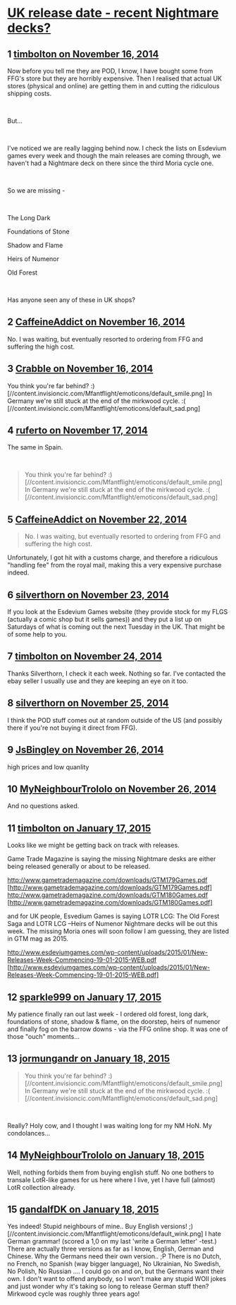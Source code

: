 # [UK release date - recent Nightmare decks?](https://community.fantasyflightgames.com/topic/127213-uk-release-date-recent-nightmare-decks/)

## 1 [timbolton on November 16, 2014](https://community.fantasyflightgames.com/topic/127213-uk-release-date-recent-nightmare-decks/?do=findComment&comment=1336395)

Now before you tell me they are POD, I know, I have bought some from FFG's store but they are horribly expensive. Then I realised that actual UK stores (physical and online) are getting them in and cutting the ridiculous shipping costs.

 

But...

 

I've noticed we are really lagging behind now. I check the lists on Esdevium games every week and though the main releases are coming through, we haven't had a Nightmare deck on there since the third Moria cycle one.

 

So we are missing -

 

The Long Dark

Foundations of Stone

Shadow and Flame

Heirs of Numenor

Old Forest

 

Has anyone seen any of these in UK shops?

## 2 [CaffeineAddict on November 16, 2014](https://community.fantasyflightgames.com/topic/127213-uk-release-date-recent-nightmare-decks/?do=findComment&comment=1336409)

No. I was waiting, but eventually resorted to ordering from FFG and suffering the high cost.

## 3 [Crabble on November 16, 2014](https://community.fantasyflightgames.com/topic/127213-uk-release-date-recent-nightmare-decks/?do=findComment&comment=1336495)

You think you're far behind? :) [//content.invisioncic.com/Mfantflight/emoticons/default_smile.png] In Germany we're still stuck at the end of the mirkwood cycle. :( [//content.invisioncic.com/Mfantflight/emoticons/default_sad.png]

## 4 [ruferto on November 17, 2014](https://community.fantasyflightgames.com/topic/127213-uk-release-date-recent-nightmare-decks/?do=findComment&comment=1336808)

The same in Spain. 

 

> You think you're far behind? :) [//content.invisioncic.com/Mfantflight/emoticons/default_smile.png] In Germany we're still stuck at the end of the mirkwood cycle. :( [//content.invisioncic.com/Mfantflight/emoticons/default_sad.png]

## 5 [CaffeineAddict on November 22, 2014](https://community.fantasyflightgames.com/topic/127213-uk-release-date-recent-nightmare-decks/?do=findComment&comment=1343065)

> No. I was waiting, but eventually resorted to ordering from FFG and suffering the high cost.

Unfortunately, I got hit with a customs charge, and therefore a ridiculous "handling fee" from the royal mail, making this a very expensive purchase indeed.

## 6 [silverthorn on November 23, 2014](https://community.fantasyflightgames.com/topic/127213-uk-release-date-recent-nightmare-decks/?do=findComment&comment=1343969)

If you look at the Esdevium Games website (they provide stock for my FLGS (actually a comic shop but it sells games)) and they put a list up on Saturdays of what is coming out the next Tuesday in the UK. That might be of some help to you.

## 7 [timbolton on November 24, 2014](https://community.fantasyflightgames.com/topic/127213-uk-release-date-recent-nightmare-decks/?do=findComment&comment=1345207)

Thanks Silverthorn, I check it each week. Nothing so far. I've contacted the ebay seller I usually use and they are keeping an eye on it too.

## 8 [silverthorn on November 25, 2014](https://community.fantasyflightgames.com/topic/127213-uk-release-date-recent-nightmare-decks/?do=findComment&comment=1345596)

I think the POD stuff comes out at random outside of the US (and possibly there if you're not buying it direct from FFG).

## 9 [JsBingley on November 26, 2014](https://community.fantasyflightgames.com/topic/127213-uk-release-date-recent-nightmare-decks/?do=findComment&comment=1347252)

high prices and low quanlity

## 10 [MyNeighbourTrololo on November 26, 2014](https://community.fantasyflightgames.com/topic/127213-uk-release-date-recent-nightmare-decks/?do=findComment&comment=1347253)

And no questions asked.

## 11 [timbolton on January 17, 2015](https://community.fantasyflightgames.com/topic/127213-uk-release-date-recent-nightmare-decks/?do=findComment&comment=1410174)

Looks like we might be getting back on track with releases.

Game Trade Magazine is saying the missing Nightmare desks are either being released generally or about to be released.

http://www.gametrademagazine.com/downloads/GTM179Games.pdf [http://www.gametrademagazine.com/downloads/GTM179Games.pdf]
http://www.gametrademagazine.com/downloads/GTM180Games.pdf [http://www.gametrademagazine.com/downloads/GTM180Games.pdf]

and for UK people, Esvedium Games is saying LOTR LCG: The Old Forest Saga and LOTR LCG –Heirs of Numenor Nightmare decks will be out this week. The missing Moria ones will soon follow I am guessing, they are listed in GTM mag as 2015.

http://www.esdeviumgames.com/wp-content/uploads/2015/01/New-Releases-Week-Commencing-19-01-2015-WEB.pdf [http://www.esdeviumgames.com/wp-content/uploads/2015/01/New-Releases-Week-Commencing-19-01-2015-WEB.pdf]

## 12 [sparkle999 on January 17, 2015](https://community.fantasyflightgames.com/topic/127213-uk-release-date-recent-nightmare-decks/?do=findComment&comment=1410602)

My patience finally ran out last week - I ordered old forest, long dark, foundations of stone, shadow & flame, on the doorstep, heirs of numenor and finally fog on the barrow downs - via the FFG online shop. It was one of those "ouch" moments...

## 13 [jormungandr on January 18, 2015](https://community.fantasyflightgames.com/topic/127213-uk-release-date-recent-nightmare-decks/?do=findComment&comment=1411206)

> You think you're far behind? :) [//content.invisioncic.com/Mfantflight/emoticons/default_smile.png] In Germany we're still stuck at the end of the mirkwood cycle. :( [//content.invisioncic.com/Mfantflight/emoticons/default_sad.png]

 

Really? Holy cow, and I thought I was waiting long for my NM HoN. My condolances...

## 14 [MyNeighbourTrololo on January 18, 2015](https://community.fantasyflightgames.com/topic/127213-uk-release-date-recent-nightmare-decks/?do=findComment&comment=1411269)

Well, nothing forbids them from buying english stuff. No one bothers to transale LotR-like games for us here where I live, yet I have full (almost) LotR collection already.

## 15 [gandalfDK on January 18, 2015](https://community.fantasyflightgames.com/topic/127213-uk-release-date-recent-nightmare-decks/?do=findComment&comment=1411428)

Yes indeed! Stupid neighbours of mine.. Buy English versions! ;) [//content.invisioncic.com/Mfantflight/emoticons/default_wink.png] I hate German grammar! (scored a 1,0 on my last 'write a German letter' -test.) There are actually three versions as far as I know, English, German and Chinese. Why the Germans need their own version.. ;P There is no Dutch, no French, no Spanish (way bigger language), No Ukrainian, No Swedish, No Polish, No Russian .... I could go on and on, but the Germans want their own. I don't want to offend anybody, so I won't make any stupid WOII jokes and just wonder why it's taking so long to release German stuff then? Mirkwood cycle was roughly three years ago!

